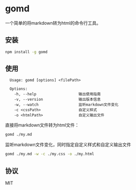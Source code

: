 # gomd

一个简单的将markdown转为html的命令行工具。

## 安装

```bash
npm install -g gomd
```

## 使用

```
  Usage: gomd [options] <filePath>

  Options:
    -h, --help                   输出使用指南
    -v, --version                输出版本信息
    -w, --watch                  监听markdown文件变化
    -c <cssPath>                 自定义样式
    -o <htmlPath>                自定义输出文件
```

直接将markdown文件转为html文件：

```bash
gomd ./my.md
```

监听markdown文件变化，同时指定自定义样式和自定义输出文件

```bash
gomd ./my.md -w -c ./my.css -o ./my.html
```

## 协议

MIT
